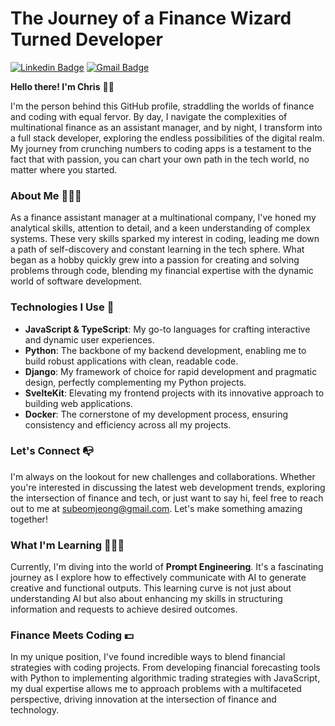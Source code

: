 # The Journey of a Finance Wizard Turned Developer
[![Linkedin Badge](https://img.shields.io/badge/-subeomjeong-blue?style=flat-square&logo=Linkedin&logoColor=white&link=https://www.linkedin.com/in/subeomj)](https://www.linkedin.com/in/subeomj/) 
[![Gmail Badge](https://img.shields.io/badge/-subeomjeong@gmail.com-c14438?style=flat-square&logo=Gmail&logoColor=white&link=mailto:subeomjeong@gmail.com)](mailto:subeomjeong@gmail.com)


 **Hello there! I'm Chris** 👋🏻

I'm the person behind this GitHub profile, straddling the worlds of finance and coding with equal fervor. By day, I navigate the complexities of multinational finance as an assistant manager, and by night, I transform into a full stack developer, exploring the endless possibilities of the digital realm. My journey from crunching numbers to coding apps is a testament to the fact that with passion, you can chart your own path in the tech world, no matter where you started.

### About Me 🦹🏻‍♂️
As a finance assistant manager at a multinational company, I've honed my analytical skills, attention to detail, and a keen understanding of complex systems. These very skills sparked my interest in coding, leading me down a path of self-discovery and constant learning in the tech sphere. What began as a hobby quickly grew into a passion for creating and solving problems through code, blending my financial expertise with the dynamic world of software development.

### Technologies I Use 📱
- **JavaScript & TypeScript**: My go-to languages for crafting interactive and dynamic user experiences.
- **Python**: The backbone of my backend development, enabling me to build robust applications with clean, readable code.
- **Django**: My framework of choice for rapid development and pragmatic design, perfectly complementing my Python projects.
- **SvelteKit**: Elevating my frontend projects with its innovative approach to building web applications.
- **Docker**: The cornerstone of my development process, ensuring consistency and efficiency across all my projects.

### Let's Connect 📭
I'm always on the lookout for new challenges and collaborations. Whether you're interested in discussing the latest web development trends, exploring the intersection of finance and tech, or just want to say hi, feel free to reach out to me at [subeomjeong@gmail.com](mailto:subeomjeong@gmail.com). Let's make something amazing together!

### What I'm Learning 👨🏻‍💻
Currently, I'm diving into the world of **Prompt Engineering**. It's a fascinating journey as I explore how to effectively communicate with AI to generate creative and functional outputs. This learning curve is not just about understanding AI but also about enhancing my skills in structuring information and requests to achieve desired outcomes.

### Finance Meets Coding 💵
In my unique position, I've found incredible ways to blend financial strategies with coding projects. From developing financial forecasting tools with Python to implementing algorithmic trading strategies with JavaScript, my dual expertise allows me to approach problems with a multifaceted perspective, driving innovation at the intersection of finance and technology.
